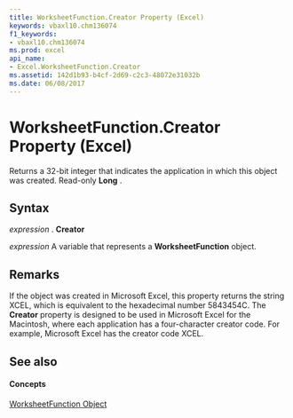 ```yaml
---
title: WorksheetFunction.Creator Property (Excel)
keywords: vbaxl10.chm136074
f1_keywords:
- vbaxl10.chm136074
ms.prod: excel
api_name:
- Excel.WorksheetFunction.Creator
ms.assetid: 142d1b93-b4cf-2d69-c2c3-48072e31032b
ms.date: 06/08/2017
---
```



# WorksheetFunction.Creator Property (Excel)

Returns a 32-bit integer that indicates the application in which this object was created. Read-only  **Long** .


## Syntax

 _expression_ . **Creator**

 _expression_ A variable that represents a **WorksheetFunction** object.


## Remarks

If the object was created in Microsoft Excel, this property returns the string XCEL, which is equivalent to the hexadecimal number 5843454C. The  **Creator** property is designed to be used in Microsoft Excel for the Macintosh, where each application has a four-character creator code. For example, Microsoft Excel has the creator code XCEL.


## See also


#### Concepts


[WorksheetFunction Object](Excel.WorksheetFunction.md)

